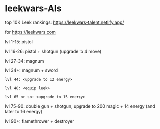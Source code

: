 # leekwars-AIs

top 10K Leek rankings: https://leekwars-talent.netlify.app/


for https://leekwars.com


lvl 1-15: pistol

lvl 16-26: pistol + shotgun (upgrade to 4 move)

lvl 27-34: magnum

lvl 34+: magnum + sword

```lvl 44: <upgrade to 12 energy>```

```lvl 48: <equip leek>```

```lvl 65 or so: <upgrade to 15 energy>```

lvl 75-90: double gun + shotgun, upgrade to 200 magic + 14 energy (and later to 16 energy)

lvl 90+: flamethrower + destroyer
